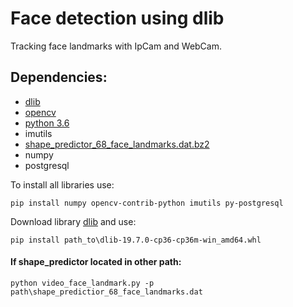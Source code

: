 # Face detection using dlib
Tracking face landmarks with IpCam and WebCam.

## Dependencies:

* [dlib](http://dlib.net/)
* [opencv](https://opencv.org/)
* [python 3.6](https://www.python.org/downloads/release/python-363/)
* imutils
* [shape_predictor_68_face_landmarks.dat.bz2](http://dlib.net/files/shape_predictor_68_face_landmarks.dat.bz2)
* numpy
* postgresql

To install all libraries use:
```
pip install numpy opencv-contrib-python imutils py-postgresql
```

Download library [dlib](https://pypi.python.org/pypi/dlib/19.7.0) and use:
```
pip install path_to\dlib-19.7.0-cp36-cp36m-win_amd64.whl
```

#### If shape_predictor located in other path:
```
python video_face_landmark.py -p path\shape_predictior_68_face_landmarks.dat
```
